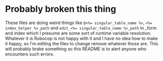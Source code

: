 # Probably broken this thing

These files are doing weird things like `@<%= singular_table_name %>`, `<%= index_helper %>_path` and
`edit_<%= singular_table_name %>_path` in _form and index which I presume are some sort of runtime
variable resolution.  
Whatever it is Rubocop is not happy with it and I have no idea how to make it happy, so I'm editing the files to change
remove whatever those are.
This will probably brake something so this README is to alert anyone who encounters such errors.
